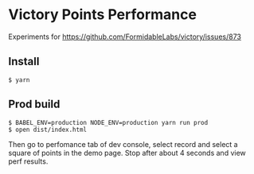 Victory Points Performance
==========================

Experiments for https://github.com/FormidableLabs/victory/issues/873

## Install

```
$ yarn
```

## Prod build

```
$ BABEL_ENV=production NODE_ENV=production yarn run prod
$ open dist/index.html
```

Then go to perfomance tab of dev console, select record and select a square of points in the demo page. Stop after about 4 seconds and view perf results.
